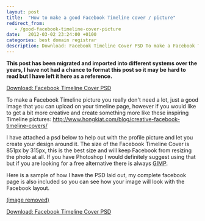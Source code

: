 ```yaml
---
layout: post
title:  "How to make a good Facebook Timeline cover / picture"
redirect_from:
   - /good-facebook-timeline-cover-picture
date:   2012-03-02 23:24:00 +0100
categories: best domain registrar
description: Download: Facebook Timeline Cover PSD To make a Facebook Timeline picture you really don't need a lot, just a good...
---
```


**This post has been migrated and imported into different systems over the years, I have not had a chance to format this post so it may be hard to read but I have left it here as a reference.**

[Download: Facebook Timeline Cover PSD](http://markustenghamn.com/wp-content/uploads/2012/03/fbtut.psd_.zip)  
  
 To make a Facebook Timeline picture you really don't need a lot, just a good image that you can upload on your timeline page, however if you would like to get a bit more creative and create something more like these inspiring Timeline pictures: <http://www.hongkiat.com/blog/creative-facebook-timeline-covers/>  
  
 I have attached a psd below to help out with the profile picture and let you create your design around it. The size of the Facebook Timeline Cover is 851px by 315px, this is the best size and will keep Facebook from resizing the photo at all. If you have Photoshop I would definitely suggest using that but if you are looking for a free alternative there is always [GIMP](http://www.gimp.org/).  
  
 Here is a sample of how I have the PSD laid out, my complete facebook page is also included so you can see how your image will look with the Facebook layout.  
  
[(image removed)](http://markustenghamn.com/wp-content/uploads/2012/03/fbtutpsdprev1.png)  
  
[Download: Facebook Timeline Cover PSD](http://markustenghamn.com/wp-content/uploads/2012/03/fbtut.psd_.zip)